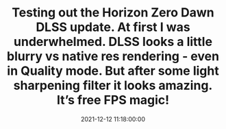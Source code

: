 ---
layout: tweet
title: "Testing out the Horizon Zero Dawn DLSS update. At first I was underwhelmed. DLSS looks a little blurry vs native res rendering - even in Quality mode. But after some light sharpening filter it looks amazing. It’s free FPS magic!"
date: '2021-12-12 11:18:00:00'
tweetId: 1470065574944387085
tags: [Tweets, Videogames]
---